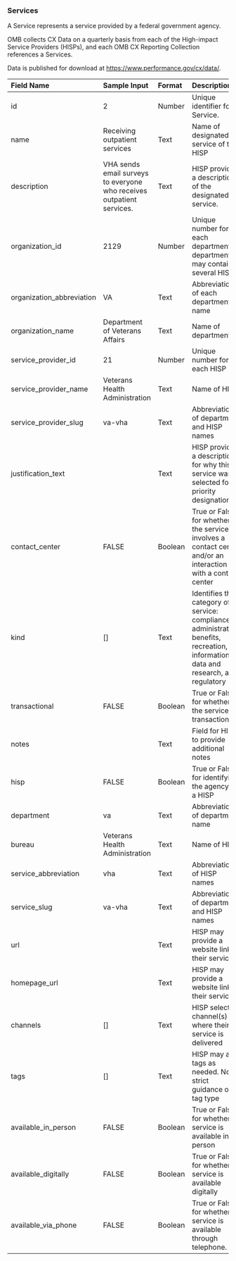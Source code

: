 ### Services

A Service represents a service provided by a federal government agency.

OMB collects CX Data on a quarterly basis from each of the High-impact Service Providers (HISPs),
and each OMB CX Reporting Collection references a Services.

Data is published for download at https://www.performance.gov/cx/data/.

|Field Name|Sample Input|Format |Description|
|:----|:----|:----|:----|
|id|2|Number|Unique identifier for a Service.|
|name|Receiving outpatient services|Text|Name of designated service of the HISP|
|description|VHA sends email surveys to everyone who receives outpatient services. |Text|HISP provides a description of the designated service.|
|organization_id|2129|Number|Unique number for each department. A department may contain several HISPs|
|organization_abbreviation|VA|Text|Abbreviation of each department name|
|organization_name|Department of Veterans Affairs|Text|Name of department|
|service_provider_id|21|Number|Unique number for each HISP|
|service_provider_name|Veterans Health Administration|Text|Name of HISP|
|service_provider_slug|va-vha|Text|Abbreviation of department and HISP names|
|justification_text| |Text|HISP provides a description for why this service was selected for priority designation.|
|contact_center|FALSE|Boolean|True or False for whether the service involves a contact center and/or an interaction with a contact center|
|kind|[]|Text|Identifies the category of service: compliance, administrative, benefits, recreation, informational, data and research, and regulatory|
|transactional|FALSE|Boolean|True or False for whether the service is transactional|
|notes| |Text|Field for HISP to provide additional notes|
|hisp|FALSE|Boolean|True or False for identifying the agency as a HISP|
|department|va|Text|Abbreviation of department name|
|bureau|Veterans Health Administration|Text|Name of HISP|
|service_abbreviation|vha|Text|Abbreviation of HISP names|
|service_slug|va-vha|Text|Abbreviation of department and HISP names|
|url| |Text|HISP may provide a website link to their service|
|homepage_url| |Text|HISP may provide a website link to their service|
|channels|[]|Text|HISP select channel(s) where their service is delivered|
|tags|[]|Text|HISP may add tags as needed. No strict guidance on tag type|
|available_in_person|FALSE|Boolean|True or False for whether service is available in person|
|available_digitally|FALSE|Boolean|True or False for whether service is available digitally|
|available_via_phone|FALSE|Boolean|True or False for whether service is available through telephone. |
